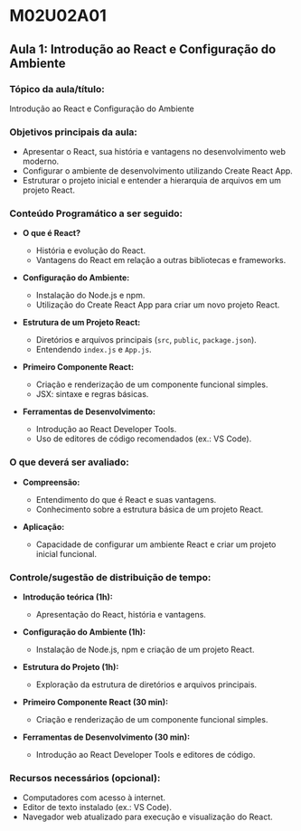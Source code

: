 # **M02U02A01**

## **Aula 1: Introdução ao React e Configuração do Ambiente**

### **Tópico da aula/título:**

Introdução ao React e Configuração do Ambiente

### **Objetivos principais da aula:**

- Apresentar o React, sua história e vantagens no desenvolvimento web moderno.
- Configurar o ambiente de desenvolvimento utilizando Create React App.
- Estruturar o projeto inicial e entender a hierarquia de arquivos em um projeto React.

### **Conteúdo Programático a ser seguido:**

- **O que é React?**
  - História e evolução do React.
  - Vantagens do React em relação a outras bibliotecas e frameworks.

- **Configuração do Ambiente:**
  - Instalação do Node.js e npm.
  - Utilização do Create React App para criar um novo projeto React.

- **Estrutura de um Projeto React:**
  - Diretórios e arquivos principais (`src`, `public`, `package.json`).
  - Entendendo `index.js` e `App.js`.

- **Primeiro Componente React:**
  - Criação e renderização de um componente funcional simples.
  - JSX: sintaxe e regras básicas.

- **Ferramentas de Desenvolvimento:**
  - Introdução ao React Developer Tools.
  - Uso de editores de código recomendados (ex.: VS Code).

### **O que deverá ser avaliado:**

- **Compreensão:**
  - Entendimento do que é React e suas vantagens.
  - Conhecimento sobre a estrutura básica de um projeto React.

- **Aplicação:**
  - Capacidade de configurar um ambiente React e criar um projeto inicial funcional.

### **Controle/sugestão de distribuição de tempo:**

- **Introdução teórica (1h):**
  - Apresentação do React, história e vantagens.

- **Configuração do Ambiente (1h):**
  - Instalação de Node.js, npm e criação de um projeto React.

- **Estrutura do Projeto (1h):**
  - Exploração da estrutura de diretórios e arquivos principais.

- **Primeiro Componente React (30 min):**
  - Criação e renderização de um componente funcional simples.

- **Ferramentas de Desenvolvimento (30 min):**
  - Introdução ao React Developer Tools e editores de código.

### **Recursos necessários (opcional):**

- Computadores com acesso à internet.
- Editor de texto instalado (ex.: VS Code).
- Navegador web atualizado para execução e visualização do React.
